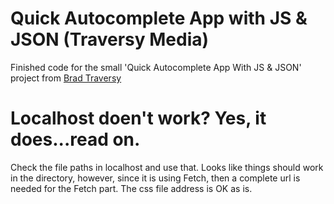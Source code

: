 # Quick Autocomplete App with JS & JSON (Traversy Media)

Finished code for the small 'Quick Autocomplete App With JS & JSON' project from [Brad Traversy](https://www.youtube.com/watch?v=1iysNUrI3lw&t=2s)


# Localhost doen't work? Yes, it does...read on.

Check the file paths in localhost and use that. Looks like things should work in the directory, however, since it is using Fetch, then a complete url is needed for the Fetch part. The css file address is OK as is.

